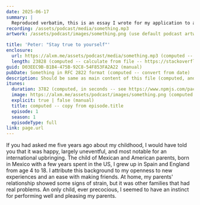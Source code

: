 ```yaml
---
date: 2025-06-17
summary: |
  Reproduced verbatim, this is an essay I wrote for my application to a psychotherapist training programme. I share it here not only because of the importance of normalising the struggles that many of us face in life, but also because I hope that it will give others the courage to do their own deep work.
recording: /assets/podcast/media/something.mp3
artwork: /assets/podcast/images/something.png (use default podcast artwork unless overriden here, put default in directory json file)

title: 'Peter: "Stay true to yourself"'
enclosure:
  url: https://alxm.me/assets/podcast/media/something.mp3 (computed -- convert recording metadata to full public URL)
  length: 23828 (computed -- calculate from file -- https://stackoverflow.com/questions/42363140/how-to-find-the-size-of-the-file-in-node-js)
guid: D03EEC9B-B1B4-475B-92C8-54F853FA2A22 (manual)
pubDate: Something in RFC 2822 format (computed -- convert from date)
description: Should be same as main content of this file (computed, and needs conversion to HTML with CDATA tag)
itunes:
  duration: 3782 (computed, in seconds -- see https://www.npmjs.com/package/get-audio-duration?activeTab=readme)
  image: https://alxm.me/assets/podcast/images/something.png (computed -- convert artwork metadata to full public URL)
  explicit: true | false (manual)
  title: computed -- copy from episode.title
  episode: 1
  season: 1
  episodeType: full
link: page.url
---
```


If you had asked me five years ago about my childhood, I would have told you that it was happy, largely uneventful, and most notable for an international upbringing. The child of Mexican and American parents, born in Mexico with a few years spent in the US, I grew up in Spain and England from age 4 to 18. I attribute this background to my openness to new experiences and an ease with making friends. At home, my parents' relationship showed some signs of strain, but it was other families that had real problems. An only child, ever precocious, I seemed to have an instinct for performing well and pleasing my parents.
